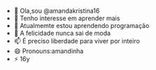 - 👋 Ola,sou @amandakristina16
- 👀 Tenho interesse em aprender mais 
- 🌱 Atualmemte estou aprendendo programação
- 💞️ A felicidade nunca sai de moda
- 📫 É preciso liberdade para viver por inteiro 
- 😄 Pronouns:amandinha
- ⚡ 16y

<!---
amandakristina16/amandakristina16 is a ✨ special ✨ repository because its `README.md` (this file) appears on your GitHub profile.
You can click the Preview link to take a look at your changes.
--->
